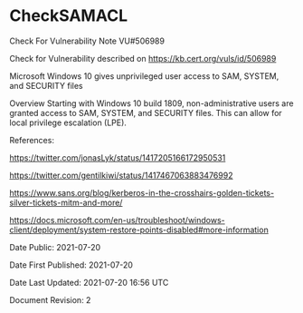 # CheckSAMACL
Check For Vulnerability Note VU#506989

Check for Vulnerability described on  https://kb.cert.org/vuls/id/506989

Microsoft Windows 10 gives unprivileged user access to SAM, SYSTEM, and SECURITY files

Overview
Starting with Windows 10 build 1809, non-administrative users are granted access to SAM, SYSTEM, and SECURITY files. This can allow for local privilege escalation (LPE).


References:

https://twitter.com/jonasLyk/status/1417205166172950531

https://twitter.com/gentilkiwi/status/1417467063883476992

https://www.sans.org/blog/kerberos-in-the-crosshairs-golden-tickets-silver-tickets-mitm-and-more/

https://docs.microsoft.com/en-us/troubleshoot/windows-client/deployment/system-restore-points-disabled#more-information


Date Public:	2021-07-20

Date First Published:	2021-07-20

Date Last Updated:	2021-07-20 16:56 UTC

Document Revision:	2
